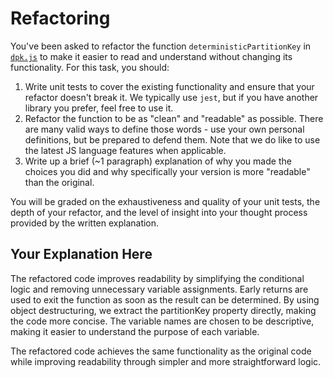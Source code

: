 # Refactoring

You've been asked to refactor the function `deterministicPartitionKey` in [`dpk.js`](dpk.js) to make it easier to read and understand without changing its functionality. For this task, you should:

1. Write unit tests to cover the existing functionality and ensure that your refactor doesn't break it. We typically use `jest`, but if you have another library you prefer, feel free to use it.
2. Refactor the function to be as "clean" and "readable" as possible. There are many valid ways to define those words - use your own personal definitions, but be prepared to defend them. Note that we do like to use the latest JS language features when applicable.
3. Write up a brief (~1 paragraph) explanation of why you made the choices you did and why specifically your version is more "readable" than the original.

You will be graded on the exhaustiveness and quality of your unit tests, the depth of your refactor, and the level of insight into your thought process provided by the written explanation.

## Your Explanation Here

The refactored code improves readability by simplifying the conditional logic and removing unnecessary variable assignments. Early returns are used to exit the function as soon as the result can be determined. By using object destructuring, we extract the partitionKey property directly, making the code more concise. The variable names are chosen to be descriptive, making it easier to understand the purpose of each variable.

The refactored code achieves the same functionality as the original code while improving readability through simpler and more straightforward logic.
